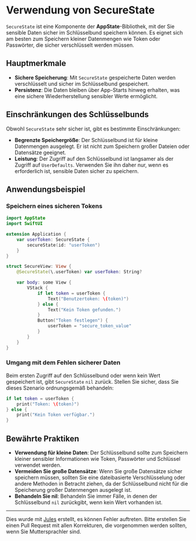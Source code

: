 # Verwendung von SecureState

`SecureState` ist eine Komponente der **AppState**-Bibliothek, mit der Sie sensible Daten sicher im Schlüsselbund speichern können. Es eignet sich am besten zum Speichern kleiner Datenmengen wie Token oder Passwörter, die sicher verschlüsselt werden müssen.

## Hauptmerkmale

- **Sichere Speicherung**: Mit `SecureState` gespeicherte Daten werden verschlüsselt und sicher im Schlüsselbund gespeichert.
- **Persistenz**: Die Daten bleiben über App-Starts hinweg erhalten, was eine sichere Wiederherstellung sensibler Werte ermöglicht.

## Einschränkungen des Schlüsselbunds

Obwohl `SecureState` sehr sicher ist, gibt es bestimmte Einschränkungen:

- **Begrenzte Speichergröße**: Der Schlüsselbund ist für kleine Datenmengen ausgelegt. Er ist nicht zum Speichern großer Dateien oder Datensätze geeignet.
- **Leistung**: Der Zugriff auf den Schlüsselbund ist langsamer als der Zugriff auf `UserDefaults`. Verwenden Sie ihn daher nur, wenn es erforderlich ist, sensible Daten sicher zu speichern.

## Anwendungsbeispiel

### Speichern eines sicheren Tokens

```swift
import AppState
import SwiftUI

extension Application {
    var userToken: SecureState {
        secureState(id: "userToken")
    }
}

struct SecureView: View {
    @SecureState(\.userToken) var userToken: String?

    var body: some View {
        VStack {
            if let token = userToken {
                Text("Benutzertoken: \(token)")
            } else {
                Text("Kein Token gefunden.")
            }
            Button("Token festlegen") {
                userToken = "secure_token_value"
            }
        }
    }
}
```

### Umgang mit dem Fehlen sicherer Daten

Beim ersten Zugriff auf den Schlüsselbund oder wenn kein Wert gespeichert ist, gibt `SecureState` `nil` zurück. Stellen Sie sicher, dass Sie dieses Szenario ordnungsgemäß behandeln:

```swift
if let token = userToken {
    print("Token: \(token)")
} else {
    print("Kein Token verfügbar.")
}
```

## Bewährte Praktiken

- **Verwendung für kleine Daten**: Der Schlüsselbund sollte zum Speichern kleiner sensibler Informationen wie Token, Passwörter und Schlüssel verwendet werden.
- **Vermeiden Sie große Datensätze**: Wenn Sie große Datensätze sicher speichern müssen, sollten Sie eine dateibasierte Verschlüsselung oder andere Methoden in Betracht ziehen, da der Schlüsselbund nicht für die Speicherung großer Datenmengen ausgelegt ist.
- **Behandeln Sie nil**: Behandeln Sie immer Fälle, in denen der Schlüsselbund `nil` zurückgibt, wenn kein Wert vorhanden ist.

---
Dies wurde mit [Jules](https://jules.google) erstellt, es können Fehler auftreten. Bitte erstellen Sie einen Pull Request mit allen Korrekturen, die vorgenommen werden sollten, wenn Sie Muttersprachler sind.
